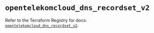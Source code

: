 # `opentelekomcloud_dns_recordset_v2`

Refer to the Terraform Registry for docs: [`opentelekomcloud_dns_recordset_v2`](https://registry.terraform.io/providers/opentelekomcloud/opentelekomcloud/1.36.10/docs/resources/dns_recordset_v2).
